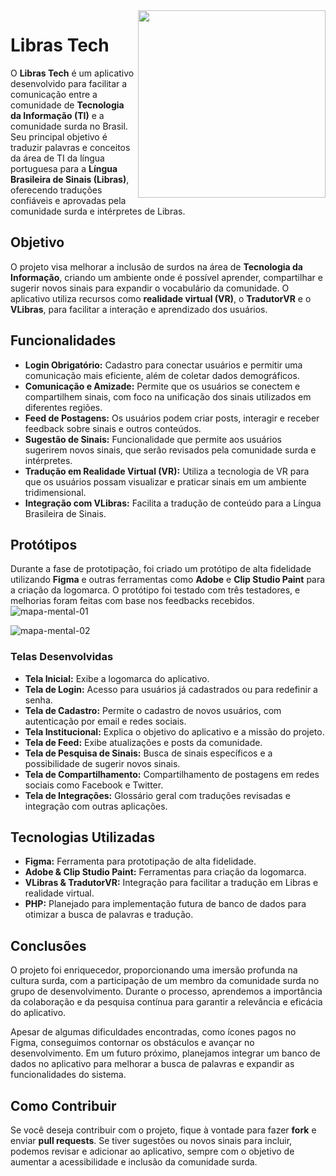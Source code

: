 <img src="https://github.com/user-attachments/assets/92fa1895-aa5f-498a-aad0-2cc98cdbc317" align="right" width="300">

# Libras Tech

O **Libras Tech** é um aplicativo desenvolvido para facilitar a comunicação entre a comunidade de **Tecnologia da Informação (TI)** e a comunidade surda no Brasil. Seu principal objetivo é traduzir palavras e conceitos da área de TI da língua portuguesa para a **Língua Brasileira de Sinais (Libras)**, oferecendo traduções confiáveis e aprovadas pela comunidade surda e intérpretes de Libras.

## Objetivo

O projeto visa melhorar a inclusão de surdos na área de **Tecnologia da Informação**, criando um ambiente onde é possível aprender, compartilhar e sugerir novos sinais para expandir o vocabulário da comunidade. O aplicativo utiliza recursos como **realidade virtual (VR)**, o **TradutorVR** e o **VLibras**, para facilitar a interação e aprendizado dos usuários.

## Funcionalidades

- **Login Obrigatório:** Cadastro para conectar usuários e permitir uma comunicação mais eficiente, além de coletar dados demográficos.
- **Comunicação e Amizade:** Permite que os usuários se conectem e compartilhem sinais, com foco na unificação dos sinais utilizados em diferentes regiões.
- **Feed de Postagens:** Os usuários podem criar posts, interagir e receber feedback sobre sinais e outros conteúdos.
- **Sugestão de Sinais:** Funcionalidade que permite aos usuários sugerirem novos sinais, que serão revisados pela comunidade surda e intérpretes.
- **Tradução em Realidade Virtual (VR):** Utiliza a tecnologia de VR para que os usuários possam visualizar e praticar sinais em um ambiente tridimensional.
- **Integração com VLibras:** Facilita a tradução de conteúdo para a Língua Brasileira de Sinais.

## Protótipos

Durante a fase de prototipação, foi criado um protótipo de alta fidelidade utilizando **Figma** e outras ferramentas como **Adobe** e **Clip Studio Paint** para a criação da logomarca.
O protótipo foi testado com três testadores, e melhorias foram feitas com base nos feedbacks recebidos.
![mapa-mental-01](https://github.com/user-attachments/assets/d94e0817-4ef4-45c8-96fe-6f4f68bd81ab)

![mapa-mental-02](https://github.com/user-attachments/assets/1eb3639a-c33b-416e-a784-2f16938f4b8d)


### Telas Desenvolvidas

- **Tela Inicial:** Exibe a logomarca do aplicativo.
- **Tela de Login:** Acesso para usuários já cadastrados ou para redefinir a senha.
- **Tela de Cadastro:** Permite o cadastro de novos usuários, com autenticação por email e redes sociais.
- **Tela Institucional:** Explica o objetivo do aplicativo e a missão do projeto.
- **Tela de Feed:** Exibe atualizações e posts da comunidade.
- **Tela de Pesquisa de Sinais:** Busca de sinais específicos e a possibilidade de sugerir novos sinais.
- **Tela de Compartilhamento:** Compartilhamento de postagens em redes sociais como Facebook e Twitter.
- **Tela de Integrações:** Glossário geral com traduções revisadas e integração com outras aplicações.

## Tecnologias Utilizadas

- **Figma:** Ferramenta para prototipação de alta fidelidade.
- **Adobe & Clip Studio Paint:** Ferramentas para criação da logomarca.
- **VLibras & TradutorVR:** Integração para facilitar a tradução em Libras e realidade virtual.
- **PHP:** Planejado para implementação futura de banco de dados para otimizar a busca de palavras e tradução.

## Conclusões

O projeto foi enriquecedor, proporcionando uma imersão profunda na cultura surda, com a participação de um membro da comunidade surda no grupo de desenvolvimento. Durante o processo, aprendemos a importância da colaboração e da pesquisa contínua para garantir a relevância e eficácia do aplicativo.

Apesar de algumas dificuldades encontradas, como ícones pagos no Figma, conseguimos contornar os obstáculos e avançar no desenvolvimento. Em um futuro próximo, planejamos integrar um banco de dados no aplicativo para melhorar a busca de palavras e expandir as funcionalidades do sistema.

## Como Contribuir

Se você deseja contribuir com o projeto, fique à vontade para fazer **fork** e enviar **pull requests**. Se tiver sugestões ou novos sinais para incluir, podemos revisar e adicionar ao aplicativo, sempre com o objetivo de aumentar a acessibilidade e inclusão da comunidade surda.
